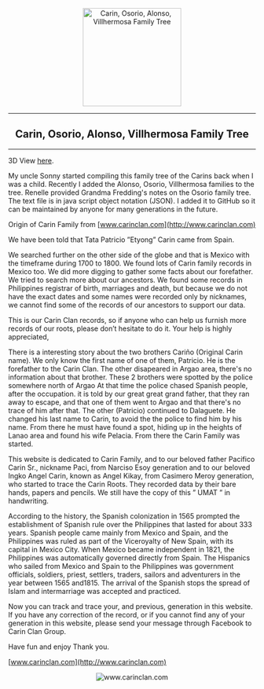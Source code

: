 <div align="center">
<img src="http://66.219.5.15/images/feminizedseeds/insoil2.jpg" alt="Carin, Osorio, Alonso, Villhermosa Family Tree" height="200" />
  <hr />
    <h2 align="center" style="border-bottom: none">Carin, Osorio, Alonso, Villhermosa Family Tree</h2>
  <hr/>
</div>

3D View [here](http://66.219.5.15:3009/explore&room=FamilyTree).

My uncle Sonny started compiling this family tree of the Carins back when I was a child. Recently I added the Alonso, Osorio, Villhermosa families to the tree. Renelle provided Grandma Fredding's notes on the Osorio family tree. The text file is in java script object notation (JSON). I added it to GitHub so it can be maintained by anyone for many generations in the future.


Origin of Carin Family from [www.carinclan.com](http://www.carinclan.com)

We have been told that Tata Patricio ”Etyong” Carin came from Spain.

We searched further on the other side of the globe and that is Mexico with the timeframe during 1700 to 1800. We found lots of Carin family records in Mexico too. We did more digging to gather some facts about our forefather. We tried to search more about our ancestors. We found some records in Philippines registrar of birth, marriages and death, but because we do not have the exact dates and some names were recorded only by nicknames, we cannot find some of the records of our ancestors to support our data.

This is our Carin Clan records, so if anyone who can help us furnish more records of our roots, please don’t hesitate to do it. Your help is highly appreciated,

There is a interesting story about the two brothers Cariño (Original Carin name). We only know the first name of one of them, Patricio. He is the forefather to the Carin Clan. The other disapeared in Argao area, there's no information about that brother. These 2 brothers were spotted by the police somewhere north of Argao At that time the police chased Spanish people, after the occupation. it is told by our great great grand father, that they ran away to escape, and that one of them went to Argao and that there's no trace of him after that. The other (Patricio) continued to Dalaguete. He changed his last name to Carin, to avoid the the police to find him by his name. From there he must have found a spot, hiding up in the heights of Lanao area and found his wife Pelacia. From there the Carin Family was started.

This website is dedicated to Carin Family, and to our beloved father Pacifico Carin Sr., nickname Paci, from Narciso Esoy generation and to our beloved Ingko Angel Carin, known as Angel Kikay, from Casimero Meroy generation, who started to trace the Carin Roots. They recorded data by their bare hands, papers and pencils. We still have the copy of this ” UMAT ” in handwriting.

According to the history, the Spanish colonization in 1565 prompted the establishment of Spanish rule over the Philippines that lasted for about 333 years. Spanish people came mainly from Mexico and Spain, and the Philippines was ruled as part of the Viceroyalty of New Spain, with its capital in Mexico City. When Mexico became independent in 1821, the Philippines was automatically governed directly from Spain. The Hispanics who sailed from Mexico and Spain to the Philippines was government officials, soldiers, priest, settlers, traders, sailors and adventurers in the year between 1565 and1815. The arrival of the Spanish stops the spread of Islam and intermarriage was accepted and practiced.

Now you can track and trace your, and previous, generation in this website. If you have any correction of the record, or if you cannot find any of your generation in this website, please send your message through Facebook to Carin Clan Group.

Have fun and enjoy Thank you.

[www.carinclan.com](http://www.carinclan.com)

<div align="center">
<img src="https://www.carinclan.com/ti/Screenshot--2--0300-0168.jpg" alt="www.carinclan.com" />
</div>
